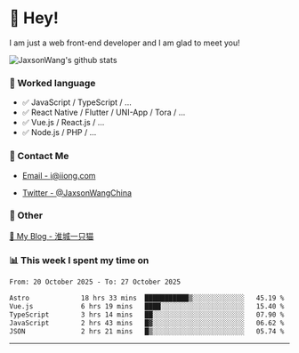 # 👋 Hey!

I am just a web front-end developer and I am glad to meet you!

![JaxsonWang's github stats](https://github-readme-stats.vercel.app/api?username=JaxsonWang&&show_icons=true&&title_color=1abc9c&&icon_color=1abc9c)


### 📝 Worked language

- ✅ JavaScript / TypeScript / ...
- ✅ React Native / Flutter / UNI-App / Tora / ...
- ✅ Vue.js / React.js / ...
- ✅ Node.js / PHP / ...

### 📮 Contact Me

- [Email - i@iiong.com](mailto:i@iiong.com)

- [Twitter - @JaxsonWangChina](https://twitter.com/JaxsonWangChina)

### 🤪 Other

[📌 My Blog - 淮城一只猫](https://iiong.com)

### 📊 This week I spent my time on

<!--START_SECTION:waka-->

```txt
From: 20 October 2025 - To: 27 October 2025

Astro             18 hrs 33 mins  ███████████▒░░░░░░░░░░░░░   45.19 %
Vue.js            6 hrs 19 mins   ████░░░░░░░░░░░░░░░░░░░░░   15.40 %
TypeScript        3 hrs 14 mins   ██░░░░░░░░░░░░░░░░░░░░░░░   07.90 %
JavaScript        2 hrs 43 mins   █▓░░░░░░░░░░░░░░░░░░░░░░░   06.62 %
JSON              2 hrs 21 mins   █▒░░░░░░░░░░░░░░░░░░░░░░░   05.74 %
```

<!--END_SECTION:waka-->

---
